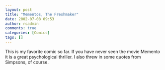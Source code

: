 ```yaml
---
layout: post
title: "Mementos, The Freshmaker"
date: 2002-07-08 09:53
author: rcadmin
comments: true
categories: [Comics]
tags: []
---
```

This is my favorite comic so far. If you have never seen the movie Memento it is a great psychological thriller. I also threw in some quotes from Simpsons, of course.

<!--more-->
<img src="http://www.bitsmack.com/wp/wp-content/comics/comic%204.jpg" alt="" />
